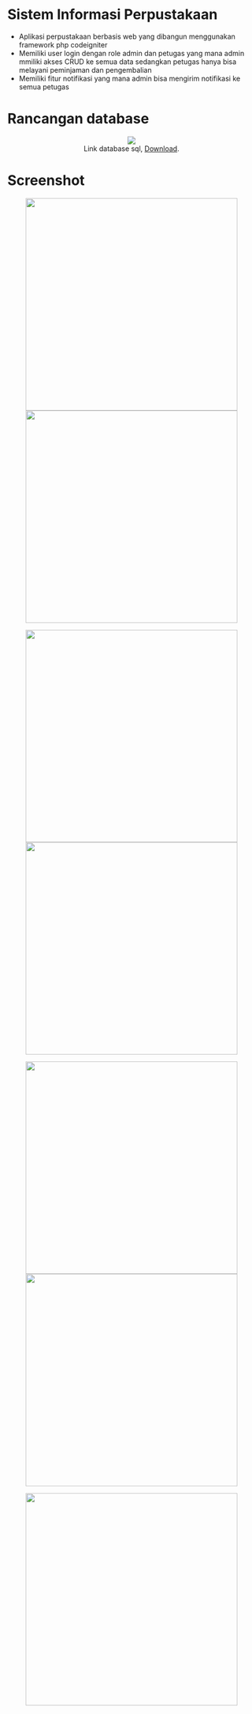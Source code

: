 # Sistem Informasi Perpustakaan
* Aplikasi perpustakaan berbasis web yang dibangun menggunakan framework php codeigniter
* Memiliki user login dengan role admin dan petugas yang mana admin mmiliki akses CRUD ke semua data sedangkan petugas hanya bisa melayani peminjaman dan pengembalian
* Memiliki fitur notifikasi yang mana admin bisa mengirim notifikasi ke semua petugas

# Rancangan database
<p align="center">
  <img src="https://github.com/rehanarroihan/PerpustakaanCI/blob/master/assets/database.PNG"/><br>
  Link database sql, <a href="https://github.com/rehanarroihan/PerpustakaanCI/blob/master/assets/perpustakaan.sql">Download</a>.
</p>

# Screenshot
<p align="center">
  <img src="https://github.com/rehanarroihan/PerpustakaanCI/blob/master/assets/ss6.PNG" width="430" />
  <img src="https://github.com/rehanarroihan/PerpustakaanCI/blob/master/assets/ss7.PNG" width="430" />
</p>
<p align="center">
  <img src="https://github.com/rehanarroihan/PerpustakaanCI/blob/master/assets/ss1.PNG" width="430" />
  <img src="https://github.com/rehanarroihan/PerpustakaanCI/blob/master/assets/ss2.PNG" width="430" />
</p>
<p align="center">
  <img src="https://github.com/rehanarroihan/PerpustakaanCI/blob/master/assets/ss3.PNG" width="430" />
  <img src="https://github.com/rehanarroihan/PerpustakaanCI/blob/master/assets/ss4.PNG" width="430" />
</p>
<p align="center">
  <img src="https://github.com/rehanarroihan/PerpustakaanCI/blob/master/assets/ss5.PNG" width="430" />
</p>
